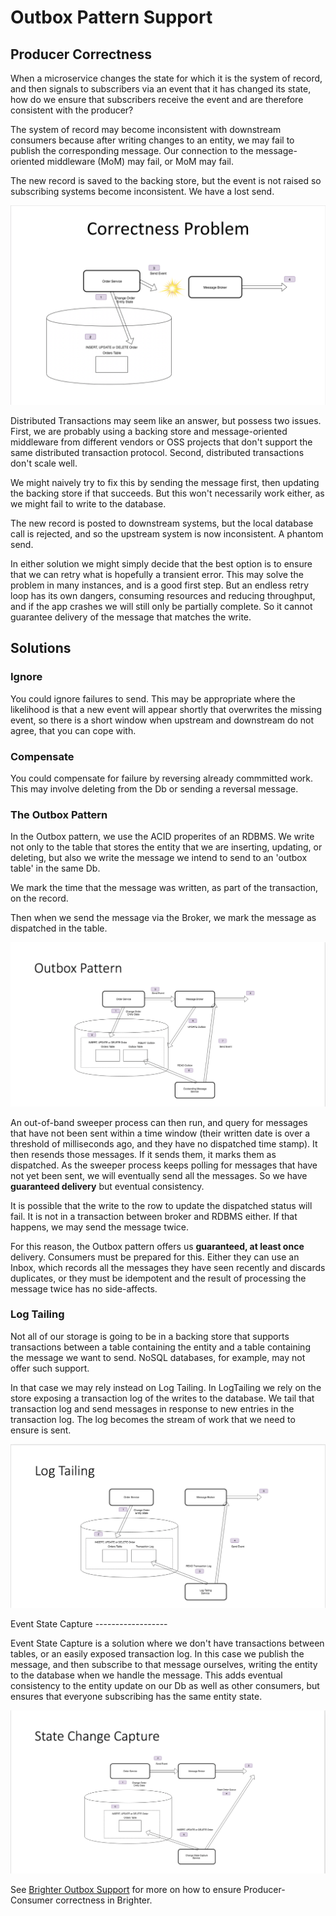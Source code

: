 # Outbox Pattern Support

## Producer Correctness

When a microservice changes the state for which it is the system of
record, and then signals to subscribers via an event that it has changed
its state, how do we ensure that subscribers receive the event and are
therefore consistent with the producer?

The system of record may become inconsistent with downstream consumers
because after writing changes to an entity, we may fail to publish the
corresponding message. Our connection to the message-oriented middleware
(MoM) may fail, or MoM may fail.

The new record is saved to the backing store, but the event is not
raised so subscribing systems become inconsistent. We have a lost send.

![CorrectnessProblem](_static/images/CorrectnessProblem.png)

Distributed Transactions may seem like an answer, but possess two
issues. First, we are probably using a backing store and
message-oriented middleware from different vendors or OSS projects that
don\'t support the same distributed transaction protocol. Second,
distributed transactions don\'t scale well.

We might naively try to fix this by sending the message first, then
updating the backing store if that succeeds. But this won\'t necessarily
work either, as we might fail to write to the database.

The new record is posted to downstream systems, but the local database
call is rejected, and so the upstream system is now inconsistent. A
phantom send.

In either solution we might simply decide that the best option is to
ensure that we can retry what is hopefully a transient error. This may
solve the problem in many instances, and is a good first step. But an
endless retry loop has its own dangers, consuming resources and reducing
throughput, and if the app crashes we will still only be partially
complete. So it cannot guarantee delivery of the message that matches
the write.

## Solutions

### Ignore

You could ignore failures to send. This may be appropriate where the
likelihood is that a new event will appear shortly that overwrites the
missing event, so there is a short window when upstream and downstream
do not agree, that you can cope with.

### Compensate

You could compensate for failure by reversing already commmitted work.
This may involve deleting from the Db or sending a reversal message.

### The Outbox Pattern

In the Outbox pattern, we use the ACID properites of an RDBMS. We write
not only to the table that stores the entity that we are inserting,
updating, or deleting, but also we write the message we intend to send
to an \'outbox table\' in the same Db.

We mark the time that the message was written, as part of the
transaction, on the record.

Then when we send the message via the Broker, we mark the message as
dispatched in the table.

![OutboxPattern](_static/images/OutboxPattern.png)

An out-of-band sweeper process can then run, and query for messages that
have not been sent within a time window (their written date is over a
threshold of milliseconds ago, and they have no dispatched time stamp).
It then resends those messages. If it sends them, it marks them as
dispatched. As the sweeper process keeps polling for messages that have
not yet been sent, we will eventually send all the messages. So we have
**guaranteed delivery** but eventual consistency.

It is possible that the write to the row to update the dispatched status
will fail. It is not in a transaction between broker and RDBMS either.
If that happens, we may send the message twice.

For this reason, the Outbox pattern offers us **guaranteed, at least
once** delivery. Consumers must be prepared for this. Either they can
use an Inbox, which records all the messages they have seen recently and
discards duplicates, or they must be idempotent and the result of
processing the message twice has no side-affects.

### Log Tailing

Not all of our storage is going to be in a backing store that supports
transactions between a table containing the entity and a table
containing the message we want to send. NoSQL databases, for example,
may not offer such support.

In that case we may rely instead on Log Tailing. In LogTailing we rely
on the store exposing a transaction log of the writes to the database.
We tail that transaction log and send messages in response to new
entries in the transaction log. The log becomes the stream of work that
we need to ensure is sent.

![LogTailing](_static/images/logTailing.png)

Event State Capture \-\-\-\-\-\-\-\-\-\-\-\-\-\-\-\-\--

Event State Capture is a solution where we don\'t have transactions
between tables, or an easily exposed transaction log. In this case we
publish the message, and then subscribe to that message ourselves,
writing the entity to the database when we handle the message. This adds
eventual consistency to the entity update on our Db as well as other
consumers, but ensures that everyone subscribing has the same entity
state.

![EventStateCapture](_static/images/EventStateCapture.png)

See [Brighter Outbox Support](BrighterOutboxSupport.html) for more on
how to ensure Producer-Consumer correctness in Brighter.
